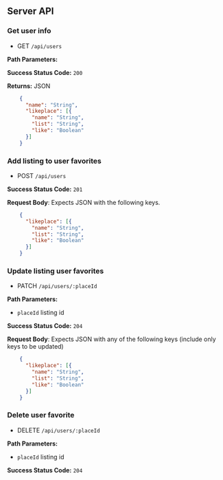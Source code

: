 ## Server API

### Get user info
  * GET `/api/users`

**Path Parameters:**

**Success Status Code:** `200`

**Returns:** JSON

```json
    {
      "name": "String",
      "likeplace": [{
        "name": "String",
        "list": "String",
        "like": "Boolean"
      }]
    }
```

### Add listing to user favorites
  * POST `/api/users`

**Success Status Code:** `201`

**Request Body**: Expects JSON with the following keys.

```json
    {
      "likeplace": [{
        "name": "String",
        "list": "String",
        "like": "Boolean"
      }]
    }
```


### Update listing user favorites
  * PATCH `/api/users/:placeId`

**Path Parameters:**
  * `placeId` listing id

**Success Status Code:** `204`

**Request Body**: Expects JSON with any of the following keys (include only keys to be updated)

```json
    {
      "likeplace": [{
        "name": "String",
        "list": "String",
        "like": "Boolean"
      }]
    }
```

### Delete user favorite
  * DELETE `/api/users/:placeId`

**Path Parameters:**
  * `placeId` listing id

**Success Status Code:** `204`